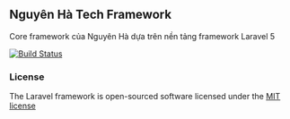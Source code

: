 ## Nguyên Hà Tech Framework

Core framework của Nguyên Hà dựa trên nền tảng framework Laravel 5

[![Build Status](https://travis-ci.org/laravel/framework.svg)](https://travis-ci.org/laravel/framework)

### License

The Laravel framework is open-sourced software licensed under the [MIT license](http://opensource.org/licenses/MIT)
